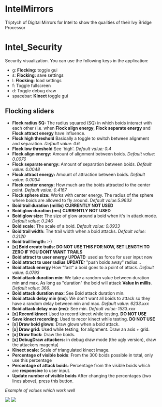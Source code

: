 IntelMirrors
============

Triptych of Digital Mirrors for Intel to show the qualities of their Ivy Bridge Processor


Intel_Security
==============
Security visualization. You can use the following keys in the application:

 - g: **Flocking:** toggle gui
 - s: **Flocking:** save settings
 - l: **Flocking:** load settings
 - f: Toggle fullscreen
 - d: Toggle debug draw
 - spacebar: **Kinect** toggle gui 
 
 ## Flocking sliders
 
  - **Flock radius SQ:** The radius squared (SQ) in which boids interact with 
    each other (i.e. when **Flock align energy**, **Flock separate energy** and 
    **Flock attract energy** have influence.
  - **Flock high threshold** Basically a toggle to switch between alignment and
     separation. *Default value: 0.6*
  - **Flock low threshold** See 'high'. *Default value: 0.4*
  - **Flock align energy:** Amount of alignment between boids. *Default value: 0.0070*
  - **Flock separate energy:** Amount of separation between boids. *Default value: 0.0048*
  - **Flock attract energy:** Amount of attraction between boids. *Default value: 0.0034*
  - **Flock center energy:** How much are the boids attracted to the center point. *Default value: 0.4167*
  - **Flock sphere size:** Works with center energy. The radius of the sphere where boids are allowed to fly around. *Default value:5.9633*
  - **Boid trail duration (millis)** **CURRENTLY NOT USED**
  - **Boid glow duration (ms)** **CURRENTLY NOT USED**
  - **Boid glow size:** The size of glow around a boid when it's in attack mode. *Default value: 0.246*
  - **Boid scale:** The scale of a boid. *Default value: 0.0933*
  - **Boid trail width:** The trail width when a boid attacks. *Default value: 0.2120*
  - **Boid trail length:** :-) 
  - **[x] Boid create trails:** **DO NOT USE THIS FOR NOW, SET LENGTH TO ZERO IF YOU DONT WANT TRAILS**
  - **Boid attract to user energy** **UPDATE:** used as force for user input now
  - **Boid attract to user radius** **UPDATE:** "push boids away" radius .. 
  - **Boid attack energy** How "fast" a boid goes to a point of attack. *Default value: 0.0793*
  - **Boid attack duration min**:  We take a random value between duration min and max. As long as "duration" the boid will attack **Value in millis**. *Default value: 366*.
  - **Boid attack duration max**: See Boid attack duration min.
  - **Boid attack delay min (ms)**: We don't want all boids to attack so they have a random delay between min and max. *Default value: 6233.xxx*
  - **Boid attack delay max (ms)**: See min. *Default value: 1533.xxx*
  - **[x] Record kinect** Used to record kinect while testing. **DO NOT USE**
  - **Save kinect recording:** Used to recor kinect while testing. **DO NOT USE**
  - **[x] Draw boid glows:** Draw glows when a boid attack.
  - **[x] Draw grid:** Used while testing, for alignment. Draw an axis + grid.
  - **[x] Draw flock:** Draw the boids.
  - **[x] DebugDraw attackers:** in debug draw mode (the ugly version), draw the attackers magenta)
  - **Kinect scale:** Scale of triangulated kinect image.
  - **Percentage of visible boids**: From the 300 boids possible in total, only use this percentage
  - **Percentage of attack boids**: Percentage from the visible boids which are **responsive** to user input.
  - **Update number of visible boids** After changing the percentages (two lines above), press this button.
  
 *Example of values which work well*
 
 <img src="http://upload.roxlu.com/server/php/files/Screen%20shot%202012-07-10%20at%2011.20.21%20AM.png">
 <img src="http://upload.roxlu.com/server/php/files/Screen%20shot%202012-07-10%20at%205.20.42%20PM.png">
 